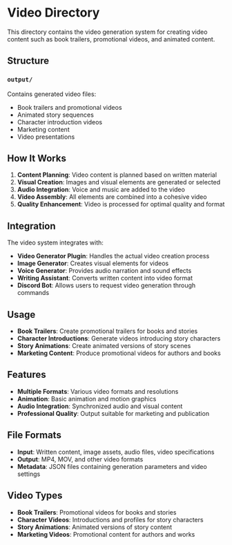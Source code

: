 # Video Directory

This directory contains the video generation system for creating video content such as book trailers, promotional videos, and animated content.

## Structure

### `output/`
Contains generated video files:
- Book trailers and promotional videos
- Animated story sequences
- Character introduction videos
- Marketing content
- Video presentations

## How It Works

1. **Content Planning**: Video content is planned based on written material
2. **Visual Creation**: Images and visual elements are generated or selected
3. **Audio Integration**: Voice and music are added to the video
4. **Video Assembly**: All elements are combined into a cohesive video
5. **Quality Enhancement**: Video is processed for optimal quality and format

## Integration

The video system integrates with:
- **Video Generator Plugin**: Handles the actual video creation process
- **Image Generator**: Creates visual elements for videos
- **Voice Generator**: Provides audio narration and sound effects
- **Writing Assistant**: Converts written content into video format
- **Discord Bot**: Allows users to request video generation through commands

## Usage

- **Book Trailers**: Create promotional trailers for books and stories
- **Character Introductions**: Generate videos introducing story characters
- **Story Animations**: Create animated versions of story scenes
- **Marketing Content**: Produce promotional videos for authors and books

## Features

- **Multiple Formats**: Various video formats and resolutions
- **Animation**: Basic animation and motion graphics
- **Audio Integration**: Synchronized audio and visual content
- **Professional Quality**: Output suitable for marketing and publication

## File Formats

- **Input**: Written content, image assets, audio files, video specifications
- **Output**: MP4, MOV, and other video formats
- **Metadata**: JSON files containing generation parameters and video settings

## Video Types

- **Book Trailers**: Promotional videos for books and stories
- **Character Videos**: Introductions and profiles for story characters
- **Story Animations**: Animated versions of story content
- **Marketing Videos**: Promotional content for authors and works 